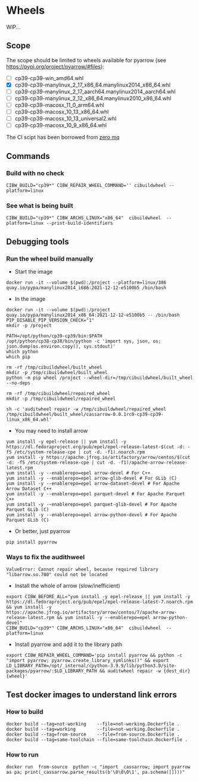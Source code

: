 # Wheels

WIP...

## Scope

The scope should be limited to wheels available for pyarrow (see https://pypi.org/project/pyarrow/#files):

- [ ] cp39-cp39-win_amd64.whl
- [x] cp39-cp39-manylinux_2_17_x86_64.manylinux2014_x86_64.whl
- [ ] cp39-cp39-manylinux_2_17_aarch64.manylinux2014_aarch64.whl
- [ ] cp39-cp39-manylinux_2_12_x86_64.manylinux2010_x86_64.whl
- [ ] cp39-cp39-macosx_11_0_arm64.whl
- [ ] cp39-cp39-macosx_10_13_x86_64.whl
- [ ] cp39-cp39-macosx_10_13_universal2.whl
- [ ] cp39-cp39-macosx_10_9_x86_64.whl

The CI scipt has been borrowed from [zero mq](https://github.com/zeromq/pyzmq/blob/f30a5cb00cfd67ab65b474c86852a31e77c349af/.github/workflows/wheels.yml)

## Commands

### Build with no check

```shell
CIBW_BUILD="cp39*" CIBW_REPAIR_WHEEL_COMMAND='' cibuildwheel --platform=linux
```

### See what is being built

```shell
CIBW_BUILD="cp39*" CIBW_ARCHS_LINUX="x86_64"  cibuildwheel  --platform=linux --print-build-identifiers
```

## Debugging tools

### Run the wheel build manually

- Start the image

```shell
docker run -it --volume $(pwd):/project --platform=linux/386  quay.io/pypa/manylinux2014_i686:2021-12-12-e5100b5 /bin/bash
```

- In the image

```shell
docker run -it --volume $(pwd):/project   quay.io/pypa/manylinux2014_x86_64:2021-12-12-e5100b5 -- /bin/bash
PIP_DISABLE_PIP_VERSION_CHECK="1"
mkdir -p /project

PATH=/opt/python/cp39-cp39/bin:$PATH
/opt/python/cp38-cp38/bin/python -c 'import sys, json, os; json.dump(os.environ.copy(), sys.stdout)'
which python
which pip

rm -rf /tmp/cibuildwheel/built_wheel
mkdir -p /tmp/cibuildwheel/built_wheel
python -m pip wheel /project --wheel-dir=/tmp/cibuildwheel/built_wheel --no-deps

rm -rf /tmp/cibuildwheel/repaired_wheel
mkdir -p /tmp/cibuildwheel/repaired_wheel

sh -c 'auditwheel repair -w /tmp/cibuildwheel/repaired_wheel /tmp/cibuildwheel/built_wheel/cassarrow-0.0.1rc0-cp39-cp39-linux_x86_64.whl'
```

- You may need to install arrow

```shell
yum install -y epel-release || yum install -y https://dl.fedoraproject.org/pub/epel/epel-release-latest-$(cut -d: -f5 /etc/system-release-cpe | cut -d. -f1).noarch.rpm
yum install -y https://apache.jfrog.io/artifactory/arrow/centos/$(cut -d: -f5 /etc/system-release-cpe | cut -d. -f1)/apache-arrow-release-latest.rpm
yum install -y --enablerepo=epel arrow-devel # For C++
yum install -y --enablerepo=epel arrow-glib-devel # For GLib (C)
yum install -y --enablerepo=epel arrow-dataset-devel # For Apache Arrow Dataset C++
yum install -y --enablerepo=epel parquet-devel # For Apache Parquet C++
yum install -y --enablerepo=epel parquet-glib-devel # For Apache Parquet GLib (C)
yum install -y --enablerepo=epel arrow-python-devel # For Apache Parquet GLib (C)
```

- Or better, just pyarrow

```shell
pip install pyarrow
```

### Ways to fix the audithweel

```shell
ValueError: Cannot repair wheel, because required library "libarrow.so.700" could not be located

```

- Install the whole of arrow (slow/inefficient)

```shell
export CIBW_BEFORE_ALL="yum install -y epel-release || yum install -y https://dl.fedoraproject.org/pub/epel/epel-release-latest-7.noarch.rpm && yum install -y https://apache.jfrog.io/artifactory/arrow/centos/7/apache-arrow-release-latest.rpm && yum install -y --enablerepo=epel arrow-python-devel"
CIBW_BUILD="cp39*" CIBW_ARCHS_LINUX="x86_64"  cibuildwheel  --platform=linux
```

- Install pyarrow and add it to the library path

```shell
export CIBW_REPAIR_WHEEL_COMMAND='pip install pyarrow && python -c "import pyarrow; pyarrow.create_library_symlinks()" && export LD_LIBRARY_PATH=/opt/_internal/cpython-3.9.9/lib/python3.9/site-packages/pyarrow/:$LD_LIBRARY_PATH && auditwheel repair -w {dest_dir} {wheel}'
```

## Test docker images to understand link errors

### How to build

```shell
docker build --tag=not-working    --file=not-working.Dockerfile .
docker build --tag=working        --file=not-working.Dockerfile .
docker build --tag=from-source    --file=from-source.Dockerfile .
docker build --tag=same-toolchain --file=same-toolchain.Dockerfile .
```

### How to run

```shell
docker run  from-source  python -c "import _cassarrow; import pyarrow as pa; print(_cassarrow.parse_results(b'\0\0\0\1', pa.schema([])))"
```
